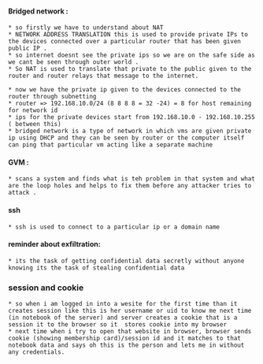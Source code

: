 ﻿####  Bridged network :
	* so firstly we have to understand about NAT
	* NETWORK ADDRESS TRANSLATION this is used to provide private IPs to the devices connected over a particular router that has been given public IP .
	* so internet doesnt see the private ips so we are on the safe side as we cant be seen through outer world .
	* So NAT is used to translate that private to the public given to the router and router relays that message to the internet.
	
	* now we have the private ip given to the devices connected to the router through subnetting 
	* router => 192.168.10.0/24 (8 8 8 8 = 32 -24) = 8 for host remaining for network id
	* ips for the private devices start from 192.168.10.0 - 192.168.10.255 ( between this)
	* bridged network is a type of network in which vms are given private ip using DHCP and they can be seen by router or the computer itself can ping that particular vm acting like a separate machine


####  GVM :
	* scans a system and finds what is teh problem in that system and what are the loop holes and helps to fix them before any attacker tries to attack .


#### ssh
	* ssh is used to connect to a particular ip or a domain name 

#### reminder about exfiltration:
	* its the task of getting confidential data secretly without anyone knowing its the task of stealing confidential data


### session and cookie
	* so when i am logged in into a wesite for the first time than it creates session like this is her username or uid to know me next time (in notebook of the server) and server creates a cookie that is a session it to the browser so it  stores cookie into my browser
	* next time when i try to open that website in browser, browser sends cookie (showing membership card)/session id and it matches to that notebook data and says oh this is the person and lets me in without any credentials.
